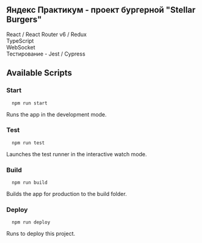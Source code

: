 ## Яндекс Практикум - проект бургерной "Stellar Burgers"

React / React Router v6 / Redux \
TypeScript \
WebSocket \
Тестирование - Jest / Cypress

## Available Scripts

### Start

```
  npm run start
```

Runs the app in the development mode.

### Test

```
  npm run test
```

Launches the test runner in the interactive watch mode.

### Build

```
  npm run build
```

Builds the app for production to the build folder.

### Deploy

```
  npm run deploy
```

Runs to deploy this project.



